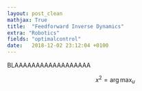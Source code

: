 ```yaml
---
layout: post_clean
mathjax: True
title:  "Feedforward Inverse Dynamics"
extra: "Robotics"
fields: "optimalcontrol"
date:   2018-12-02 23:12:04 +0100
---
```

BLAAAAAAAAAAAAAAAAAA


$$x^2 = \arg \max_u$$
